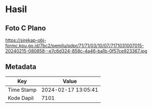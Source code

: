 # Hasil

## Foto C Plano

https://sirekap-obj-formc.kpu.go.id/7bc2/pemilu/pdpr/71/71/03/10/07/7171031007015-20240215-080858--e7c6d324-858c-4a46-ba1b-0f57ce923367.jpg


## Metadata

| Key        | Value               |
| ---------- | ------------------- |
| Time Stamp | 2024-02-17 13:05:41 |
| Kode Dapil | 7101                |



